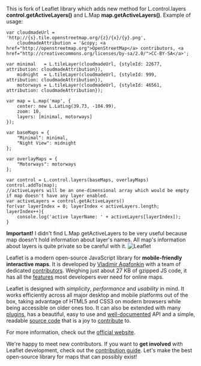 This is fork of Leaflet library which adds new method for L.control.layers **control.getActiveLayers()** and L.Map **map.getActiveLayers()**.
Example of usage:

    var cloudmadeUrl = 'http://{s}.tile.openstreetmap.org/{z}/{x}/{y}.png',
        cloudmadeAttribution = '&copy; <a href="http://openstreetmap.org">OpenStreetMap</a> contributors, <a href="http://creativecommons.org/licenses/by-sa/2.0/">CC-BY-SA</a>';

    var minimal   = L.tileLayer(cloudmadeUrl, {styleId: 22677, attribution: cloudmadeAttribution}),
        midnight  = L.tileLayer(cloudmadeUrl, {styleId: 999,   attribution: cloudmadeAttribution}),
        motorways = L.tileLayer(cloudmadeUrl, {styleId: 46561, attribution: cloudmadeAttribution});

    var map = L.map('map', {
        center: new L.LatLng(39.73, -104.99),
        zoom: 10,
        layers: [minimal, motorways]
    });

    var baseMaps = {
        "Minimal": minimal,
        "Night View": midnight
    };

    var overlayMaps = {
        "Motorways": motorways
    };

    var control = L.control.layers(baseMaps, overlayMaps)
    control.addTo(map);
    //activeLayers will be an one-dimensional array which would be empty if map doesn't have any layer enabled.
    var activeLayers = control.getActiveLayers()
    for(var layerIndex = 0; layerIndex < activeLayers.length; layerIndex++){
        console.log('active layerName: ' + activeLayers[layerIndex]);
    }

**Important!** I didn't find L.Map getActiveLayers to be very useful because map doesn't hold information about layer's names. All map's information about layers is quite private so be careful with it.
<img src="http://leafletjs.com/docs/images/logo.png" alt="Leaflet" />

Leaflet is a modern open-source JavaScript library for **mobile-friendly interactive maps**.
It is developed by [Vladimir Agafonkin][] with a team of dedicated [contributors][].
Weighing just about 27 KB of gzipped JS code, it has all the [features][] most developers ever need for online maps.

Leaflet is designed with *simplicity*, *performance* and *usability* in mind.
It works efficiently across all major desktop and mobile platforms out of the box,
taking advantage of HTML5 and CSS3 on modern browsers while being accessible on older ones too.
It can also be extended with many [plugins][],
has a beautiful, easy to use and [well-documented][] API
and a simple, readable [source code][] that is a joy to [contribute][] to.

For more information, check out the [official website][].

We're happy to meet new contributors.
If you want to **get involved** with Leaflet development, check out the [contribution guide][contribute].
Let's make the best open-source library for maps that can possibly exist!

 [Vladimir Agafonkin]: http://agafonkin.com/en
 [contributors]: https://github.com/Leaflet/Leaflet/graphs/contributors
 [features]: http://leafletjs.com/features.html
 [plugins]: http://leafletjs.com/plugins.html
 [well-documented]: http://leafletjs.com/reference.html "Leaflet API reference"
 [source code]: https://github.com/Leaflet/Leaflet "Leaflet GitHub repository"
 [hosted on GitHub]: http://github.com/Leaflet/Leaflet
 [contribute]: https://github.com/Leaflet/Leaflet/blob/master/CONTRIBUTING.md "A guide to contributing to Leaflet"
 [official website]: http://leafletjs.com
